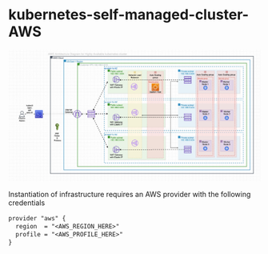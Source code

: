 # kubernetes-self-managed-cluster-AWS

![alt text](./misc/HA-Cluster.jpg)

Instantiation of infrastructure requires an AWS provider with the following credentials

```
provider "aws" {
  region  = "<AWS_REGION_HERE>"
  profile = "<AWS_PROFILE_HERE>"
}
```
